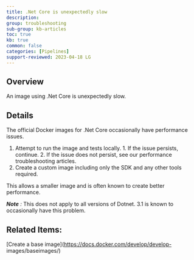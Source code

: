 ```yaml
---
title: .Net Core is unexpectedly slow
description: 
group: troubleshooting
sub-group: kb-articles
toc: true
kb: true
common: false
categories: [Pipelines]
support-reviewed: 2023-04-18 LG
---
```


## Overview

An image using .Net Core is unexpectedly slow.

## Details

The official Docker images for .Net Core occasionally have performance issues.

  1. Attempt to run the image and tests locally. 
    1. If the issue persists, continue.
    2. If the issue does not persist, see our performance troubleshooting articles.
  2. Create a custom image including only the SDK and any other tools required.

This allows a smaller image and is often known to create better performance.

_**Note** :_ This does not apply to all versions of Dotnet. 3.1 is known to
occasionally have this problem.

## Related Items:

[Create a base image](https://docs.docker.com/develop/develop-
images/baseimages/)

